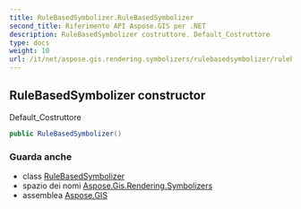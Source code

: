 ```yaml
---
title: RuleBasedSymbolizer.RuleBasedSymbolizer
second_title: Riferimento API Aspose.GIS per .NET
description: RuleBasedSymbolizer costruttore. Default_Costruttore
type: docs
weight: 10
url: /it/net/aspose.gis.rendering.symbolizers/rulebasedsymbolizer/rulebasedsymbolizer/
---
```

## RuleBasedSymbolizer constructor

Default_Costruttore

```csharp
public RuleBasedSymbolizer()
```

### Guarda anche

* class [RuleBasedSymbolizer](../)
* spazio dei nomi [Aspose.Gis.Rendering.Symbolizers](../../rulebasedsymbolizer/)
* assemblea [Aspose.GIS](../../../)


